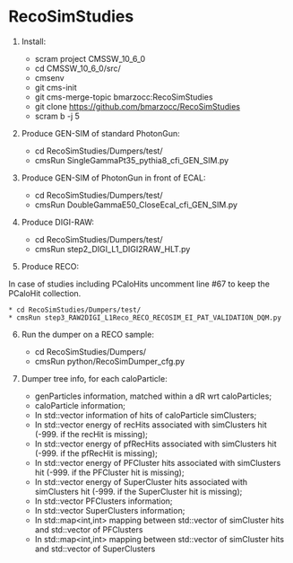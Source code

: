 # RecoSimStudies

1) Install:

    * scram project CMSSW_10_6_0
    * cd CMSSW_10_6_0/src/
    * cmsenv
    * git cms-init
    * git cms-merge-topic bmarzocc:RecoSimStudies 
    * git clone https://github.com/bmarzocc/RecoSimStudies
    * scram b -j 5

2) Produce GEN-SIM of standard PhotonGun:
    
    * cd RecoSimStudies/Dumpers/test/
    * cmsRun SingleGammaPt35_pythia8_cfi_GEN_SIM.py

3) Produce GEN-SIM of PhotonGun in front of ECAL:
    
    * cd RecoSimStudies/Dumpers/test/
    * cmsRun DoubleGammaE50_CloseEcal_cfi_GEN_SIM.py

4) Produce DIGI-RAW:
    
    * cd RecoSimStudies/Dumpers/test/
    * cmsRun step2_DIGI_L1_DIGI2RAW_HLT.py

5) Produce RECO:

In case of studies including PCaloHits uncomment line #67 to keep the PCaloHit collection. 
    
    * cd RecoSimStudies/Dumpers/test/
    * cmsRun step3_RAW2DIGI_L1Reco_RECO_RECOSIM_EI_PAT_VALIDATION_DQM.py

6) Run the dumper on a RECO sample:
    
    * cd RecoSimStudies/Dumpers/
    * cmsRun python/RecoSimDumper_cfg.py

7) Dumper tree info, for each caloParticle:
    
    * genParticles information, matched within a dR wrt caloParticles;
    * caloParticle information;
    * In std::vector<float> information of hits of caloParticle simClusters;
    * In std::vector<float> energy of recHits associated with simClusters hit (-999. if the recHit is missing);
    * In std::vector<float> energy of pfRecHits associated with simClusters hit (-999. if the pfRecHit is missing);
    * In std::vector<float> energy of PFCluster hits associated with simClusters hit (-999. if the PFCluster hit is missing);
    * In std::vector<float> energy of SuperCluster hits associated with simClusters hit (-999. if the SuperCluster hit is missing);
    * In std::vector<float> PFClusters information;
    * In std::vector<float> SuperClusters information;
    * In std::map<int,int> mapping between std::vector<float> of simCluster hits and std::vector<float> of PFClusters
    * In std::map<int,int> mapping between std::vector<float> of simCluster hits and std::vector<float> of SuperClusters

